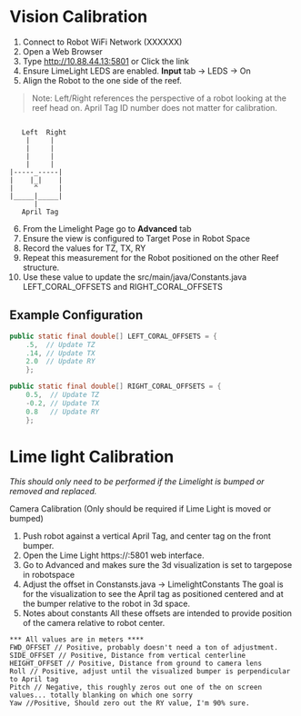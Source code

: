 # Vision Calibration
1. Connect to Robot WiFi Network (XXXXXX)
2. Open a Web Browser
3. Type http://10.88.44.13:5801 or Click the link
4. Ensure LimeLight LEDS are enabled. **Input** tab -> LEDS -> On
5. Align the Robot to the one side of the reef. 
> Note: Left/Right references the perspective of a robot looking at the reef head on. April Tag ID number does not matter for calibration.
```

   Left  Right
    |     |
    |     | 
    |     |
    |     |
|-----_-----|
|    |_|    | 
|     ^     |
|_____|_____|
      |
   April Tag
```
6. From the Limelight Page go to **Advanced** tab
7. Ensure the view is configured to Target Pose in Robot Space
8. Record the values for TZ, TX, RY
9. Repeat this measurement for the Robot positioned on the other Reef structure.
10. Use these value to update the src/main/java/Constants.java LEFT_CORAL_OFFSETS and RIGHT_CORAL_OFFSETS

## Example Configuration

```java
public static final double[] LEFT_CORAL_OFFSETS = {
    .5,  // Update TZ 
    .14, // Update TX 
    2.0  // Update RY
    };

public static final double[] RIGHT_CORAL_OFFSETS = {
    0.5,  // Update TZ
    -0.2, // Update TX
    0.8   // Update RY
    };
```

# Lime light Calibration
*This should only need to be performed if the Limelight is bumped or removed and replaced.*

Camera Calibration (Only should be required if Lime Light is moved or bumped)
  1) Push robot against a vertical April Tag, and center tag on the front bumper.
  2) Open the Lime Light https://<IP>:5801 web interface.
  3) Go to Advanced and makes sure the 3d visualization is set to targepose in robotspace 
  4) Adjust the offset in Constansts.java -> LimelightConstants 
        The goal is for the visualization to see the April tag as positioned centered and at the bumper relative to the robot in 3d space.
  5) Notes about constants
	All these offsets are intended to provide position of the camera relative to robot center.

	*** All values are in meters ****	
	FWD_OFFSET // Positive, probably doesn't need a ton of adjustment. 
	SIDE_OFFSET // Positive, Distance from vertical centerline
	HEIGHT_OFFSET // Positive, Distance from ground to camera lens
	Roll // Positive, adjust until the visualized bumper is perpendicular to April tag
	Pitch // Negative, this roughly zeros out one of the on screen values... totally blanking on which one sorry
	Yaw //Positive, Should zero out the RY value, I'm 90% sure.